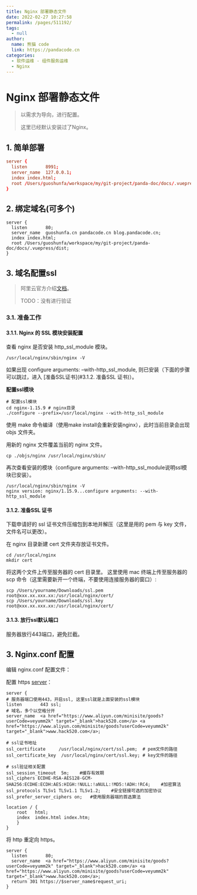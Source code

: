 ```yaml
---
title: Nginx 部署静态文件
date: 2022-02-27 10:27:58
permalink: /pages/511192/
tags: 
  - null
author: 
  name: 熊猫 code
  link: https://pandacode.cn
categories: 
  - 软件运维 - 组件服务运维
  - Nginx
---
```


# Nginx 部署静态文件

> 以需求为导向，进行配置。
>
> 这里已经默认安装过了Nginx。

## 1. 简单部署

```conf
server {
  listen       8991;                                                         
  server_name  127.0.0.1;     
  index index.html;
  root /Users/guoshunfa/workspace/my/git-project/panda-doc/docs/.vuepress/dist;
}
```

## 2. 绑定域名(可多个)

```shell
server {
  listen       80;                                                         
  server_name  guoshunfa.cn pandacode.cn blog.pandacode.cn;     
  index index.html;
  root /Users/guoshunfa/workspace/my/git-project/panda-doc/docs/.vuepress/dist;
}
```

## 3. 域名配置ssl

> 阿里云官方介绍[文档](https://developer.aliyun.com/article/766958)。
>
> TODO：没有进行验证

### 3.1. 准备工作

#### 3.1.1. Nginx 的 SSL 模块安装配置

查看 nginx 是否安装 http_ssl_module 模块。

```shell
/usr/local/nginx/sbin/nginx -V
```

如果出现 configure arguments: –with-http_ssl_module, 则已安装（下面的步骤可以跳过，进入 [准备SSL证书](#3.1.2. 准备SSL 证书)）。

**配置ssl模块**

```shell
# 配置ssl模块
cd nginx-1.15.9 # nginx目录
./configure --prefix=/usr/local/nginx --with-http_ssl_module
```

使用 make 命令编译（使用make install会重新安装nginx），此时当前目录会出现 objs 文件夹。

用新的 nginx 文件覆盖当前的 nginx 文件。

```shell
cp ./objs/nginx /usr/local/nginx/sbin/
```

再次查看安装的模块（configure arguments: –with-http_ssl_module说明ssl模块已安装）。

```shell
/usr/local/nginx/sbin/nginx -V
nginx version: nginx/1.15.9...configure arguments: --with-http_ssl_module
```

#### 3.1.2. 准备SSL 证书

下载申请好的 ssl 证书文件压缩包到本地并解压（这里是用的 pem 与 key 文件，文件名可以更改）。

在 nginx 目录新建 cert 文件夹存放证书文件。

```shell
cd /usr/local/nginx
mkdir cert
```

将这两个文件上传至服务器的 cert 目录里。
这里使用 mac 终端上传至服务器的 scp 命令（这里需要新开一个终端，不要使用连接服务器的窗口）:

```shell
scp /Users/yourname/Downloads/ssl.pem root@xxx.xx.xxx.xx:/usr/local/nginx/cert/
scp /Users/yourname/Downloads/ssl.key root@xxx.xx.xxx.xx:/usr/local/nginx/cert/
```

#### 3.1.3. 放行ssl默认端口

服务器放行443端口，避免拦截。

## 3. Nginx.conf 配置

编辑 nginx.conf 配置文件：

配置 https [server](https://www.aliyun.com/minisite/goods?spm=a2c6h.12873639.0.0.c59a5caahlH2sx&userCode=veyumm2k)：

```
server {
# 服务器端口使用443，开启ssl, 这里ssl就是上面安装的ssl模块
listen       443 ssl;
# 域名，多个以空格分开
server_name  <a href="https://www.aliyun.com/minisite/goods?userCode=veyumm2k" target="_blank">hack520.com</a> <a href="https://www.aliyun.com/minisite/goods?userCode=veyumm2k" target="_blank">www.hack520.com</a>;

# ssl证书地址
ssl_certificate     /usr/local/nginx/cert/ssl.pem;  # pem文件的路径
ssl_certificate_key  /usr/local/nginx/cert/ssl.key; # key文件的路径

# ssl验证相关配置
ssl_session_timeout  5m;    #缓存有效期
ssl_ciphers ECDHE-RSA-AES128-GCM-SHA256:ECDHE:ECDH:AES:HIGH:!NULL:!aNULL:!MD5:!ADH:!RC4;    #加密算法
ssl_protocols TLSv1 TLSv1.1 TLSv1.2;    #安全链接可选的加密协议
ssl_prefer_server_ciphers on;   #使用服务器端的首选算法

location / {
    root   html;
    index  index.html index.htm;
	}
}
```

将 http 重定向 https。

```
server {
  listen       80;
  server_name  <a href="https://www.aliyun.com/minisite/goods?userCode=veyumm2k" target="_blank">hack520.com</a> <a href="https://www.aliyun.com/minisite/goods?userCode=veyumm2k" target="_blank">www.hack520.com</a>;
  return 301 https://$server_name$request_uri;
}
```

